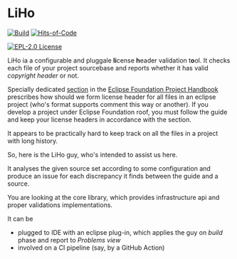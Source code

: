 # LiHo


[![Build](https://github.com/arsysop/liho/workflows/Java%20CI/badge.svg)](https://github.com/arsysop/liho/actions?query=workflow%3A%22Java+CI%22)
[![Hits-of-Code](https://hitsofcode.com/github/arsysop/liho)](https://hitsofcode.com/view/github/arsysop/liho)

[![EPL-2.0 License](https://img.shields.io/badge/License-EPL--2.0-brightgreen.svg)](https://github.com/arsysop/liho/blob/master/LICENSE)

LiHo ia a configurable and pluggale **li**cense **h**eader validation t**o**ol. 
It checks each file of your project sourcebase and reports whether it has valid *copyright header* or not.  

Specially dedicated [section](https://www.eclipse.org/projects/handbook/#ip-copyright-headers) 
in the [Eclipse Foundation Project Handbook](https://www.eclipse.org/projects/handbook/) prescribes 
how should we form license header for all files in an eclipse project 
(who's format supports comment this way or another). If you develop a project under Eclipse Foundation roof,
 you must follow  the guide and keep your license headers in accordance with the section.  

It appears to be practically hard to keep track on all the files in a project with long history.

So, here is the LiHo guy, who's intended to assist us here. 

It analyses the given source set according to some configuration and produce an issue 
for each discrepancy it finds between the guide and a source.   

You are looking at the core library, which provides infrastructure api and proper validations implementations. 

It can be
 - plugged to IDE with an eclipse plug-in, which applies the guy on *build* phase and report to *Problems view*
 - involved on a CI pipeline (say, by a GitHub Action)
